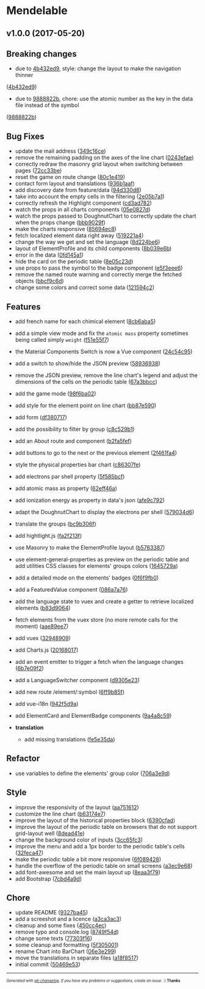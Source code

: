 # Mendelable

## v1.0.0 (2017-05-20)


## Breaking changes
  - due to [4b432ed9](https://github.com/pulsardev/mendelable/commits/4b432ed96a0c972432a1afb66fac4957c1ba2775),
  style: change the layout to make the navigation thinner

  ([4b432ed9](https://github.com/pulsardev/mendelable/commits/4b432ed96a0c972432a1afb66fac4957c1ba2775))
  - due to [9888822b](https://github.com/pulsardev/mendelable/commits/9888822b05641a5eece97aadc9f0a772f5e812d2),
  chore: use the atomic number as the key in the data file instead of the symbol

  ([9888822b](https://github.com/pulsardev/mendelable/commits/9888822b05641a5eece97aadc9f0a772f5e812d2))




## Bug Fixes
  - update the mail address
  ([349c16ce](https://github.com/pulsardev/mendelable/commits/349c16ce94834c7644c1443359801a5457ee13a8))
  - remove the remaining padding on the axes of the line chart
  ([0243efae](https://github.com/pulsardev/mendelable/commits/0243efaebd97207cef524c1497d6b4dc0ffeed17))
  - correctly redraw the masonry grid layout when switching between pages
  ([72cc33be](https://github.com/pulsardev/mendelable/commits/72cc33be750d522d7b17b6776a8d360e08b5d65f))
  - reset the game on route change
  ([80c1e419](https://github.com/pulsardev/mendelable/commits/80c1e4198d600155fc4db53c9284042243e5cbf6))
  - contact form layout and translations
  ([936b1aaf](https://github.com/pulsardev/mendelable/commits/936b1aaff637a2c392e06b24676f87c300c727d3))
  - add discovery date from feature/data
  ([94d330d8](https://github.com/pulsardev/mendelable/commits/94d330d88f5e1b6b932f263637ec6a07fb27898f))
  - take into account the empty cells in the filtering
  ([2e05b7a1](https://github.com/pulsardev/mendelable/commits/2e05b7a1add8beb84afe63eacd469a2cccd532f5))
  - correctly refresh the Highlight component
  ([cd3ad782](https://github.com/pulsardev/mendelable/commits/cd3ad78274941b008e75cc79bf8ee2e1e9e53e33))
  - watch the props in all charts components
  ([05e0827d](https://github.com/pulsardev/mendelable/commits/05e0827d34b940595d693ee5a6750f3e759fe528))
  - watch the props passed to DoughnutChart to correctly update the chart when the props change
  ([bbb9029f](https://github.com/pulsardev/mendelable/commits/bbb9029f3cb1cfda03e5815b3810f313e5b84d60))
  - make the charts responsive
  ([85694ec8](https://github.com/pulsardev/mendelable/commits/85694ec8d2c6f15de61131a3674b35625b447031))
  - fetch localized element data right away
  ([519221a4](https://github.com/pulsardev/mendelable/commits/519221a47201c2d003e885da9075a415138af706))
  - change the way we get and set the language
  ([8d224be6](https://github.com/pulsardev/mendelable/commits/8d224be6c0f73992171ed7cdd3f645d49d2a2dc3))
  - layout of ElementProfile and its child components
  ([8b039e6b](https://github.com/pulsardev/mendelable/commits/8b039e6b5209eb64092ada214f0b047424000c20))
  - error in the data
  ([0fd145a1](https://github.com/pulsardev/mendelable/commits/0fd145a1724128262b4a5ef3644baf43000f307d))
  - hide the card on the periodic table
  ([8e05c23d](https://github.com/pulsardev/mendelable/commits/8e05c23d375d0a5363876d8be19f2a3a9e97ea55))
  - use props to pass the symbol to the badge component
  ([e5f3eee6](https://github.com/pulsardev/mendelable/commits/e5f3eee6ff6548b2c62564174af14822a6b53976))
  - remove the named route warning and correctly merge the fetched objects
  ([bbcf9c6d](https://github.com/pulsardev/mendelable/commits/bbcf9c6d3d44a580e6523b047dae6aa5cb8ee3c7))
  - change some colors and correct some data
  ([121594c2](https://github.com/pulsardev/mendelable/commits/121594c219b1f83b7df951bf43f594f958644758))




## Features
  - add french name for each chimical element
  ([8cb6aba5](https://github.com/pulsardev/mendelable/commits/8cb6aba5d6d4067cda50b6b947edeace7bb185b3))
  - add a simple view mode and fix the `atomic mass` property sometimes being called simply `weight`
  ([f51e55f7](https://github.com/pulsardev/mendelable/commits/f51e55f767313297c8b99bcd2a8df45fbf3918c7))
  - the Material Components Switch is now a Vue component
  ([24c54c95](https://github.com/pulsardev/mendelable/commits/24c54c95b07eea43f04bb19cf0fe7212fc60f532))
  - add a switch to show/hide the JSON preview
  ([58936938](https://github.com/pulsardev/mendelable/commits/589369383f82a268b2bfc5cf0b59b5e36222af0d))
  - remove the JSON preview, remove the line chart's legend and adjust the dimensions of the cells on the periodic table
  ([67a3bbcc](https://github.com/pulsardev/mendelable/commits/67a3bbccf819d2e6fa7ea4dccea27771dc90e20c))
  - add the game mode
  ([98f6ba02](https://github.com/pulsardev/mendelable/commits/98f6ba02c042be8c0c787aacbd5f7b82ec8285e5))
  - add style for the element point on line chart
  ([bb87e590](https://github.com/pulsardev/mendelable/commits/bb87e59053bc0b8b92abc98c89f02b88356408ba))
  - add form
  ([df380717](https://github.com/pulsardev/mendelable/commits/df380717675ea315520179c9f03f5f3b317b2bb5))
  - add the possibility to filter by group
  ([c8c529b1](https://github.com/pulsardev/mendelable/commits/c8c529b1834eac70615602ba7d9e314d757866a5))
  - add an About route and component
  ([b2fa5fef](https://github.com/pulsardev/mendelable/commits/b2fa5fef06d19c2958231a87638f3cd3c042cfc9))
  - add buttons to go to the next or the previous element
  ([2f461fa4](https://github.com/pulsardev/mendelable/commits/2f461fa4fd0933ce7bd451d96f0270dba52f1050))
  - style the physical properties bar chart
  ([c86307fe](https://github.com/pulsardev/mendelable/commits/c86307fea6008724578acd72b871baf464d4ec08))
  - add electrons par shell property
  ([5f585bcf](https://github.com/pulsardev/mendelable/commits/5f585bcf1c16594c8dc677f0ecb26af696534c9e))
  - add atomic mass as property
  ([62eff46a](https://github.com/pulsardev/mendelable/commits/62eff46a29d2c0d013f59d6930016cf83c6b7897))
  - add ionization energy as property in data's json
  ([afe9c792](https://github.com/pulsardev/mendelable/commits/afe9c792c6dd7d3651f2dc3c5b92ecb21b8e848e))
  - adapt the DoughnutChart to display the electrons per shell
  ([579034d6](https://github.com/pulsardev/mendelable/commits/579034d6e326c5b64fc8e1ae86a1c7a6a9532f96))
  - translate the groups
  ([bc9b306f](https://github.com/pulsardev/mendelable/commits/bc9b306fb790359d761c579b292b38b471898cd2))
  - add hightlight.js
  ([fa2f213f](https://github.com/pulsardev/mendelable/commits/fa2f213f99a967bcfb9f77b27cd9bdf1d5de950c))
  - use Masonry to make the ElementProfile layout
  ([b5763387](https://github.com/pulsardev/mendelable/commits/b5763387522a5e7716a0231333d49a98f99d5ad6))
  - use element-general-properties as preview on the periodic table and add utilities CSS classes for elements' groups colors
  ([1645729a](https://github.com/pulsardev/mendelable/commits/1645729ab3c04ca4f7fa2f620c333e2819a95943))
  - add a detailed mode on the elements' badges
  ([0f6f9fb0](https://github.com/pulsardev/mendelable/commits/0f6f9fb07f6688c3d4e743bd9f5209dfbc016195))
  - add a FeaturedValue component
  ([086a7a76](https://github.com/pulsardev/mendelable/commits/086a7a7636d5cabc3fa06d4094630bd0a474d47d))
  - add the language state to vuex and create a getter to retrieve localized elements
  ([b83d9064](https://github.com/pulsardev/mendelable/commits/b83d90645e38e4167defdff5d7f5aa7062f077ea))
  - fetch elements from the vuex store (no more remote calls for the moment)
  ([aae89ee7](https://github.com/pulsardev/mendelable/commits/aae89ee7a5a6f480ee41c57e1d73cfd1c223111c))
  - add vuex
  ([32948909](https://github.com/pulsardev/mendelable/commits/32948909ee5db19352dad2da70e921977ee24c34))
  - add Charts.js
  ([20168017](https://github.com/pulsardev/mendelable/commits/20168017dc7338189a75e5fc0ef9c815e567c42e))
  - add an event emitter to trigger a fetch when the language changes
  ([6b7e09f2](https://github.com/pulsardev/mendelable/commits/6b7e09f27138925483ef3d4496dd2fe9d7ebaf49))
  - add a LanguageSwitcher component
  ([d9305e23](https://github.com/pulsardev/mendelable/commits/d9305e238277f7d35696464c1eb8adad281472da))
  - add new route /element/:symbol
  ([6ff9b85f](https://github.com/pulsardev/mendelable/commits/6ff9b85f5cb411f53f94ec017f544a126b1be10d))
  - add vue-i18n
  ([942f5d9a](https://github.com/pulsardev/mendelable/commits/942f5d9a965e9fb9a8308d2e9ed2008eca23a0f9))
  - add ElementCard and ElementBadge components
  ([9a4a8c59](https://github.com/pulsardev/mendelable/commits/9a4a8c592b7c7f03f9ed1a950c64a9e042593417))

  - **translation**
    - add missing translations
  ([fe5e35da](https://github.com/pulsardev/mendelable/commits/fe5e35dafe6cdde688b6788ed01b621b4b98e95f))




## Refactor
  - use variables to define the elements' group color
  ([706a3e9d](https://github.com/pulsardev/mendelable/commits/706a3e9d87e2525e9441823810fec225003175c5))




## Style
  - improve the responsivity of the layout
  ([aa751612](https://github.com/pulsardev/mendelable/commits/aa75161203882714b37ebc61b55addebd095a6d7))
  - customize the line chart
  ([b63174e7](https://github.com/pulsardev/mendelable/commits/b63174e7f163780249c305d7cf310415c3d3e0b3))
  - improve the layout of the historical properties block
  ([6390cfad](https://github.com/pulsardev/mendelable/commits/6390cfadb69aa954e950c7db1db72cc8d25674d4))
  - improve the layout of the periodic table on browsers that do not support grid-layout well
  ([8dead41e](https://github.com/pulsardev/mendelable/commits/8dead41eda6172ebd59b6c1e25d9c16406716b9a))
  - change the background color of inputs
  ([3cc65fc3](https://github.com/pulsardev/mendelable/commits/3cc65fc36991038282144a23f637127ccf676a77))
  - improve the menu and add a 1px border to the periodic table's cells
  ([32feca47](https://github.com/pulsardev/mendelable/commits/32feca47bb061401e643e1fc9d315f85c08152fa))
  - make the periodic table a bit more responsive
  ([6f089428](https://github.com/pulsardev/mendelable/commits/6f089428e4fb2c5e301a77d4d8e212e1462e09a5))
  - handle the overflow of the periodic table on small screens
  ([a3ec9e68](https://github.com/pulsardev/mendelable/commits/a3ec9e68d4a903b6b23fc73cbc9938cb79ae2d3b))
  - add font-awesome and set the main layout up
  ([8eaa3f79](https://github.com/pulsardev/mendelable/commits/8eaa3f79e867d87aa8c9170be98fc39906c85c1f))
  - add Bootstrap
  ([7cbd4a9d](https://github.com/pulsardev/mendelable/commits/7cbd4a9d88713fe9b2f45b6bdf1dd1dd9870fa95))




## Chore
  - update README
  ([9327ba45](https://github.com/pulsardev/mendelable/commits/9327ba450a0b6eca76252c776f161b831c05b013))
  - add a screeshot and a licence
  ([a3ca3ac3](https://github.com/pulsardev/mendelable/commits/a3ca3ac358eb02f5c770c20bfe1b50e0314f9fb7))
  - cleanup and some fixes
  ([450cc4ec](https://github.com/pulsardev/mendelable/commits/450cc4ec6e0d2e4b2ac1d02933fa4af31319f50b))
  - remove typo and console.log
  ([8749f54d](https://github.com/pulsardev/mendelable/commits/8749f54d9aa9fb18406d0b2729e162cf28cb4266))
  - change some texts
  ([77303f16](https://github.com/pulsardev/mendelable/commits/77303f16f0bc90f78e243d9bd40d8f4940ea0ee3))
  - some cleanup and formatting
  ([5f305001](https://github.com/pulsardev/mendelable/commits/5f305001d9f018b0090c35c6bb6997d370810357))
  - rename Chart into BarChart
  ([06e3e299](https://github.com/pulsardev/mendelable/commits/06e3e299f50c30a2034c72dbbbf3b00e35072dd2))
  - move the translations in separate files
  ([a18f8517](https://github.com/pulsardev/mendelable/commits/a18f8517b4be9d26284642c520c7a3a218934e8a))
  - initial commit
  ([50469e53](https://github.com/pulsardev/mendelable/commits/50469e53001f251c6a45dc2bb3718371a4d6d55b))





---
<sub><sup>*Generated with [git-changelog](https://github.com/rafinskipg/git-changelog). If you have any problems or suggestions, create an issue.* :) **Thanks** </sub></sup>
